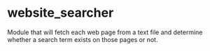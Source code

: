 # website_searcher
Module that will fetch each web page from a text file and determine whether a search term exists on those pages or not.
